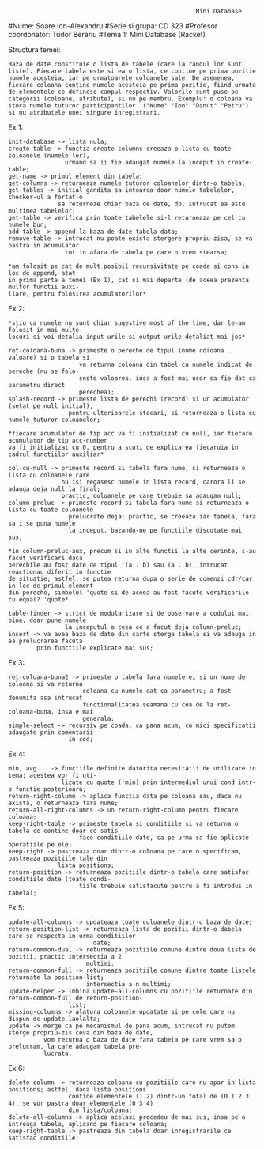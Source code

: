                                                          Mini Database
                                                          
#Nume: Soare Ion-Alexandru
#Serie si grupa: CD 323
#Profesor coordonator: Tudor Berariu
#Tema 1: Mini Database (Racket)

Structura temei:

	Baza de date constituie o lista de tabele (care la randul lor sunt liste). Fiecare tabela este si ea o lista, ce contine pe prima pozitie numele acesteia, iar pe urmatoarele coloanele sale. De asemenea, fiecare coloana contine numele acesteia pe prima pozitie, fiind urmata de elementele ce definesc campul respectiv. Valorile sunt puse pe categorii (coloane, atribute), si nu pe membru. Exemplu: o coloana va stoca numele tuturor participantilor '("Nume" "Ion" "Danut" "Petru") si nu atributele unei singure inregistrari.

Ex 1:

	init-database -> lista nula;
	create-table -> functia create-columns creeaza o lista cu toate coloanele (numele lor),
					urmand sa ii fie adaugat numele la inceput in create-table;
	get-name -> primul element din tabela;
	get-columns -> returneaza numele tuturor coloanelor dintr-o tabela;
	get-tables -> initial gandita sa intoarca doar numele tabelelor, checker-ul a fortat-o
				  sa returneze chiar baza de date, db, intrucat ea este multimea tabelelor;
	get-table -> verifica prin toate tabelele si-l returneaza pe cel cu numele bun;
	add-table -> append la baza de date tabela data;
	remove-table -> intrucat nu poate exista stergere propriu-zisa, se va pastra in acumulator
					tot in afara de tabela pe care o vrem stearsa;

	*am folosit pe cat de mult posibil recursivitate pe coada si cons in loc de append, atat
	in prima parte a temei (Ex 1), cat si mai departe (de aceea prezenta multor functii auxi-
	liare, pentru folosirea acumulatorilor*

Ex 2:

	*stiu ca numele nu sunt chiar sugestive most of the time, dar le-am folosit in mai multe
	locuri si voi detalia input-urile si output-urile detaliat mai jos*

	ret-coloana-buna -> primeste o pereche de tipul (nume coloana . valoare) si o tabela si
						va returna coloana din tabel cu numele indicat de pereche (nu se folo-
						seste valoarea, insa a fost mai usor sa fie dat ca parametru direct
						perechea);
	splash-record -> primeste lista de perechi (record) si un acumulator (setat pe null initial),
					 pentru ulterioarele stocari, si returneaza o lista cu numele tuturor coloanelor;

	*fiecare acumulator de tip acc va fi initializat cu null, iar fiecare acumulator de tip acc-number
	va fi initializat cu 0, pentru a scuti de explicarea fiecaruia in cadrul functiilor auxiliar*

	col-cu-null -> primeste record si tabela fara nume, si returneaza o lista cu coloanele care
				   nu isi regasesc numele in lista record, carora li se adauga deja null la final;
				   practic, coloanele pe care trebuie sa adaugam null;
	column-preluc -> primeste record si tabela fara nume si returneaza o lista cu toate coloanele
					 prelucrate deja; practic, se creeaza iar tabela, fara sa i se puna numele
					 la inceput, bazandu-ne pe functiile discutate mai sus;

	*in column-preluc-aux, precum si in alte functii la alte cerinte, s-au facut verificari daca
	perechile au fost date de tipul '(a . b) sau (a . b), intrucat reactionau diferit in functie
	de situatie; astfel, se putea returna dupa o serie de comenzi cdr/car in loc de primul element
	din pereche, simbolul 'quote si de aceea au fost facute verificarile cu equal? 'quote*

	table-finder -> strict de modularizare si de observare a codului mai bine, doar pune numele
					la inceputul a ceea ce a facut deja column-preluc;
	insert -> va avea baza de date din carte sterge tabela si va adauga in ea prelucrarea facuta
			prin functiile explicate mai sus;

Ex 3:

	ret-coloana-buna2 -> primeste o tabela fara numele ei si un nume de coloana si va returna
						 coloana cu numele dat ca parametru; a fost denumita asa intrucat
						 functionalitatea seamana cu cea de la ret-coloana-buna, insa e mai
						 generala;
	simple-select -> recursiv pe coada, ca pana acum, cu mici specificatii adaugate prin comentarii
					 in cod;

Ex 4:

	min, avg... -> functiile definite datorita necesitatii de utilizare in tema; acestea vor fi uti-
				   lizate cu quote ('min) prin intermediul unui cond intr-o functie posterioara;
	return-right-column -> aplica functia data pe coloana sau, daca nu exista, o returneaza fara nume;
	return-all-right-columns -> un return-right-column pentru fiecare coloana;
	keep-right-table -> primeste tabela si conditiile si va returna o tabela ce contine doar ce satis-
						face conditiile date, ca pe urma sa fie aplicate operatiile pe ele;
	keep-right -> pastreaza doar dintr-o coloana pe care o specificam, pastreaza pozitiile tale din
				  lista positions;
	return-position -> returneaza pozitiile dintr-o tabela care satisfac conditiile date (toate condi-
						tiile trebuie satisfacute pentru a fi introdus in tabela);

Ex 5:

	update-all-columns -> updateaza toate coloanele dintr-o baza de date;
	return-position-list -> returneaza lista de pozitii dintr-o dabela care se respecta in urma conditiilor
							date;
	return-common-dual -> returneaza pozitiile comune dintre doua lista de pozitii, practic intersectia a 2
						  multimi;
	return-common-full -> returneaza pozitiile comune dintre toate listele returnate la position-list;
						  intersectia a n multimi;
	update-helper -> imbina update-all-columns cu pozitiile returnate din return-common-full de return-position-
					 list;
	missing-columns -> alatura coloanele updatate si pe cele care nu dispun de update laolalta;
	update -> merge ca pe mecanismul de pana acum, intrucat nu putem sterge propriu-zis ceva din baza de date,
			  vom returna o baza de date fara tabela pe care vrem sa o prelucram, la care adaugam tabela pre-
			  lucrata.

Ex 6:

	delete-column -> returneaza coloana cu pozitiile care nu apar in lista positions; astfel, daca lista positions
					 contine elementele (1 2) dintr-un total de (0 1 2 3 4), se vor pastra doar elementele (0 3 4)
					 din lista/coloana;
	delete-all-columns -> aplica acelasi procedeu de mai sus, insa pe o intreaga tabela, aplicand pe fiecare coloana;
	keep-right-table -> pastreaza din tabela doar inregistrarile ce satisfac conditiile;


